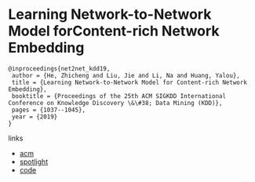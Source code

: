 # Learning Network-to-Network Model forContent-rich Network Embedding

```
@inproceedings{net2net_kdd19,
 author = {He, Zhicheng and Liu, Jie and Li, Na and Huang, Yalou},
 title = {Learning Network-to-Network Model for Content-rich Network Embedding},
 booktitle = {Proceedings of the 25th ACM SIGKDD International Conference on Knowledge Discovery \&\#38; Data Mining (KDD)},
 pages = {1037--1045},
 year = {2019}
}
```

links
- [acm](https://dl.acm.org/citation.cfm?id=3292500.3330924)
- [spotlight](https://www.youtube.com/watch?v=IELnq0-SA7c)
- [code](https://github.com/NKU-IIPLab/Net2Net-NE)
